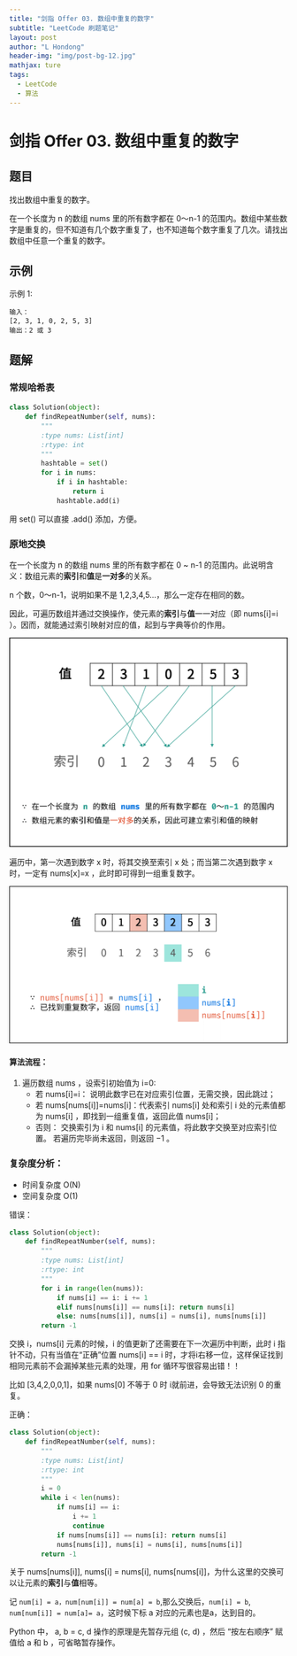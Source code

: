 ```yaml
---
title: "剑指 Offer 03. 数组中重复的数字"
subtitle: "LeetCode 刷题笔记"
layout: post
author: "L Hondong"
header-img: "img/post-bg-12.jpg"
mathjax: ture
tags:
  - LeetCode
  - 算法
---
```


# 剑指 Offer 03. 数组中重复的数字

## 题目

找出数组中重复的数字。


在一个长度为 n 的数组 nums 里的所有数字都在 0～n-1 的范围内。数组中某些数字是重复的，但不知道有几个数字重复了，也不知道每个数字重复了几次。请找出数组中任意一个重复的数字。

## 示例

示例 1:

```
输入：
[2, 3, 1, 0, 2, 5, 3]
输出：2 或 3 
```

## 题解

### 常规哈希表

```python
class Solution(object):
    def findRepeatNumber(self, nums):
        """
        :type nums: List[int]
        :rtype: int
        """
        hashtable = set()
        for i in nums:
            if i in hashtable:
                return i
            hashtable.add(i)
```
用 set() 可以直接 .add() 添加，方便。

### 原地交换

在一个长度为 n 的数组 nums 里的所有数字都在 0 ~ n-1 的范围内。此说明含义：数组元素的**索引**和**值**是**一对多**的关系。

n 个数，0～n-1，说明如果不是 1,2,3,4,5...，那么一定存在相同的数。

因此，可遍历数组并通过交换操作，使元素的**索引**与**值**一一对应（即 nums[i]=i ）。因而，就能通过索引映射对应的值，起到与字典等价的作用。

<div align=center><img src="/assets/剑指Offer03-数组中重复的数字-2022-01-20-22-43-43.png" alt="剑指Offer03-数组中重复的数字-2022-01-20-22-43-43" style="zoom:50%;" /></div>

遍历中，第一次遇到数字 x 时，将其交换至索引 x 处；而当第二次遇到数字 x 时，一定有 nums[x]=x ，此时即可得到一组重复数字。

<div align=center><img src="/assets/剑指Offer03-数组中重复的数字-2022-01-20-23-00-56.png" alt="剑指Offer03-数组中重复的数字-2022-01-20-23-00-56" style="zoom:50%;" /></div>

#### 算法流程：

1. 遍历数组 nums ，设索引初始值为 i=0:
   - 若 nums[i]=i： 说明此数字已在对应索引位置，无需交换，因此跳过；
   - 若 nums[nums[i]]=nums[i]：代表索引 nums[i] 处和索引 i 处的元素值都为 nums[i] ，即找到一组重复值，返回此值 nums[i]；
   - 否则： 交换索引为 i 和 nums[i] 的元素值，将此数字交换至对应索引位置。
若遍历完毕尚未返回，则返回 −1 。

### 复杂度分析：

- 时间复杂度 O(N)
- 空间复杂度 O(1)

错误：

```python
class Solution(object):
    def findRepeatNumber(self, nums):
        """
        :type nums: List[int]
        :rtype: int
        """
        for i in range(len(nums)):
            if nums[i] == i: i += 1
            elif nums[nums[i]] == nums[i]: return nums[i]
            else: nums[nums[i]], nums[i] = nums[i], nums[nums[i]]
        return -1
```

交换 i，nums[i] 元素的时候，i 的值更新了还需要在下一次遍历中判断，此时 i 指针不动，只有当值在“正确”位置 nums[i] == i 时，才将i右移一位，这样保证找到相同元素前不会漏掉某些元素的处理，用 for 循环写很容易出错！！

比如 [3,4,2,0,0,1]，如果 nums[0] 不等于 0 时 i就前进，会导致无法识别 0 的重复。

正确：

```python
class Solution(object):
    def findRepeatNumber(self, nums):
        """
        :type nums: List[int]
        :rtype: int
        """
        i = 0
        while i < len(nums):
            if nums[i] == i: 
                i += 1
                continue
            if nums[nums[i]] == nums[i]: return nums[i]
            nums[nums[i]], nums[i] = nums[i], nums[nums[i]]
        return -1
```

关于 nums[nums[i]], nums[i] = nums[i], nums[nums[i]]，为什么这里的交换可以让元素的**索引**与**值**相等。

记 `num[i] = a，num[num[i]] = num[a] = b`,那么交换后，`num[i] = b`, `num[num[i]] = num[a]= a`，这时候下标 a 对应的元素也是a，达到目的。

Python 中， a, b = c, d 操作的原理是先暂存元组 (c, d) ，然后 “按左右顺序” 赋值给 a 和 b ，可省略暂存操作。